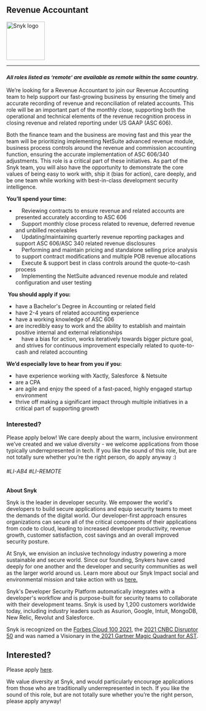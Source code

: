 Revenue Accountant
---

<img src="https://res.cloudinary.com/snyk/image/upload/v1537345894/press-kit/brand/logo-black.png" width="100" alt="Snyk logo" />

<hr>
<h3><em><strong><sub>All roles listed as ‘remote’ are available as remote within the same country.</sub></strong></em></h3>
<p><span style="font-weight: 400;">We’re looking for a Revenue Accountant to join our Revenue Accounting team </span><span style="font-weight: 400;">to help support our fast-growing business by ensuring the timely and accurate recording of revenue and reconciliation of related accounts. This role will be an important part of the monthly close, supporting both the operational and technical elements of the revenue recognition process in closing revenue and related reporting under US GAAP (ASC 606).</span></p>
<p><span style="font-weight: 400;">Both the finance team and the business are moving fast and this year the team will be prioritizing implementing NetSuite advanced revenue module, business process controls around the revenue and commission accounting function, ensuring the accurate implementation of ASC 606/340 adjustments</span><span style="font-weight: 400;">. This role is a critical part of these initiatives. As part of the Snyk team, you will also have the opportunity to demonstrate the core values of being easy to work with, ship it (bias for action), care deeply, and be one team while working with best-in-class development security intelligence.</span></p>
<p><strong>You’ll spend your time:</strong></p>
<ul>
<li><span style="font-weight: 400;"> &nbsp; &nbsp; </span><span style="font-weight: 400;">Reviewing contracts to ensure revenue and related accounts are presented accurately according to ASC 606</span></li>
<li><span style="font-weight: 400;"> &nbsp; &nbsp; </span><span style="font-weight: 400;">Support monthly close process related to revenue, deferred revenue and unbilled receivables</span></li>
<li><span style="font-weight: 400;"> &nbsp; &nbsp; </span><span style="font-weight: 400;">Updating/maintaining quarterly revenue reporting packages and support ASC 606/ASC 340 related revenue disclosures</span></li>
<li><span style="font-weight: 400;"> &nbsp; &nbsp; </span><span style="font-weight: 400;">Performing and maintain pricing and standalone selling price analysis to support contract modifications and multiple POB revenue allocations</span></li>
<li><span style="font-weight: 400;"> &nbsp; &nbsp; </span><span style="font-weight: 400;">Execute &amp; support best in class controls around the quote-to-cash process</span></li>
<li><span style="font-weight: 400;"> &nbsp; &nbsp; </span><span style="font-weight: 400;">Implementing the NetSuite advanced revenue module and related configuration and user testing</span></li>
</ul>
<p><span style="font-weight: 400;">&nbsp;</span><strong>You should apply if you:</strong></p>
<ul>
<li><span style="font-weight: 400;">have a Bachelor's Degree in Accounting or related field</span></li>
<li><span style="font-weight: 400;">have 2-4 years of related accounting experience</span></li>
<li><span style="font-weight: 400;">have a working knowledge of ASC 606</span></li>
<li><span style="font-weight: 400;">are incredibly easy to work and the ability to establish and maintain positive internal and external relationships</span></li>
<li><span style="font-weight: 400;"> &nbsp; &nbsp; </span><span style="font-weight: 400;">have a bias for action, works iteratively towards bigger picture goal, and strives for continuous improvement especially related to quote-to-cash and related accounting</span></li>
</ul>
<p><strong>We’d especially love to hear from you if you:</strong></p>
<ul>
<li><span style="font-weight: 400;">have experience working with Xactly, Salesforce&nbsp; &amp; Netsuite</span></li>
<li><span style="font-weight: 400;">are a CPA</span></li>
<li><span style="font-weight: 400;">are agile and enjoy the speed of a fast-paced, highly engaged startup environment</span></li>
<li><span style="font-weight: 400;">thrive off making a significant impact through multiple initiatives in a critical part of supporting growth</span></li>
</ul>
<h3><strong>Interested?</strong></h3>
<p><span style="font-weight: 400;">Please apply below! We care deeply about the warm, inclusive environment we’ve created and we value diversity - we welcome applications from those typically underrepresented in tech. If you like the sound of this role, but are not totally sure whether you’re the right person, do apply anyway :)</span></p>
<h6><span style="font-weight: 400;">#LI-AB4 #LI-REMOTE</span></h6><div class="content-conclusion"><p><strong>About Snyk</strong></p>
<p><span style="font-weight: 400;">Snyk is the leader in developer security. We empower the world's developers to build secure applications and equip security teams to meet the demands of the digital world. Our developer-first approach ensures organizations can secure all of the critical components of their applications from code to cloud, leading to increased developer productivity, revenue growth, customer satisfaction, cost savings and an overall improved security posture.&nbsp;</span></p>
<p><span style="font-weight: 400;">At Snyk, we envision an inclusive technology industry powering a more sustainable and secure world.</span> <span style="font-weight: 400;">Since our founding, Snykers have cared deeply for one another and the developer and security communities as well as the larger world around us. Learn more about our Snyk Impact social and environmental mission and take action with us </span><a href="https://snyk.io/about/snyk-impact/"><span style="font-weight: 400;">here.</span></a></p>
<p><span style="font-weight: 400;">Snyk's Developer Security Platform automatically integrates with a developer's workflow and is purpose-built for security teams to collaborate with their development teams. Snyk is used by 1,200 customers worldwide today, including industry leaders such as Asurion, Google, Intuit, MongoDB, New Relic, Revolut and Salesforce.</span></p>
<p><span style="font-weight: 400;">Snyk is recognized on the </span><a href="https://www.forbes.com/cloud100/#6f24b5ba5f94"><span style="font-weight: 400;">Forbes Cloud 100 2021</span></a><span style="font-weight: 400;">, the </span><a href="https://www.cnbc.com/2021/05/25/these-are-the-2021-cnbc-disruptor-50-companies.html"><span style="font-weight: 400;">2021 CNBC Disruptor 50</span></a><span style="font-weight: 400;"> and was named a Visionary in the</span><a href="https://snyk.io/blog/snyk-visionary-2021-gartner-magic-quadrant-for-ast/"><span style="font-weight: 400;"> 2021 Gartner Magic Quadrant for AST</span></a><span style="font-weight: 400;">.</span></p></div>

Interested?
---

Please apply [here](https://boards.greenhouse.io/snyk/jobs/5783621002#app).

We value diversity at Snyk, and would particularly encourage applications from those who are traditionally underrepresented in tech.
If you like the sound of this role, but are not totally sure whether you’re the right person, please apply anyway!
